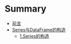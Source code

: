 # Summary

* [前言](README.md)
* [Series与DataFrame的构造](chapter1.md)
    * [1.Series的构造](chapter1/1seriesde-gou-zao.md)

